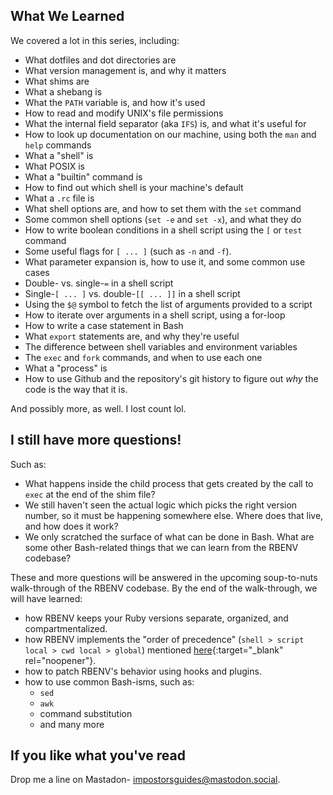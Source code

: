 ## What We Learned

We covered a lot in this series, including:

 - What dotfiles and dot directories are
 - What version management is, and why it matters
 - What shims are
 - What a shebang is
 - What the `PATH` variable is, and how it's used
 - How to read and modify UNIX's file permissions
 - What the internal field separator (aka `IFS`) is, and what it's useful for
 - How to look up documentation on our machine, using both the `man` and `help` commands
 - What a "shell" is
 - What POSIX is
 - What a "builtin" command is
 - How to find out which shell is your machine's default
 - What a `.rc` file is
 - What shell options are, and how to set them with the `set` command
 - Some common shell options (`set -e` and `set -x`), and what they do
 - How to write boolean conditions in a shell script using the `[` or `test` command
 - Some useful flags for `[ ... ]` (such as `-n` and `-f`).
 - What parameter expansion is, how to use it, and some common use cases
 - Double- vs. single-`=` in a shell script
 - Single-`[ ... ]` vs. double-`[[ ... ]]` in a shell script
 - Using the `$@` symbol to fetch the list of arguments provided to a script
 - How to iterate over arguments in a shell script, using a for-loop
 - How to write a case statement in Bash
 - What `export` statements are, and why they're useful
 - The difference between shell variables and environment variables
 - The `exec` and `fork` commands, and when to use each one
 - What a "process" is
 - How to use Github and the repository's git history to figure out *why* the code is the way that it is.

And possibly more, as well.  I lost count lol.

## I still have more questions!

Such as:

 - What happens inside the child process that gets created by the call to `exec` at the end of the shim file?
 - We still haven't seen the actual logic which picks the right version number, so it must be happening somewhere else.  Where does that live, and how does it work?
 - We only scratched the surface of what can be done in Bash.  What are some other Bash-related things that we can learn from the RBENV codebase?

These and more questions will be answered in the upcoming soup-to-nuts walk-through of the RBENV codebase.  By the end of the walk-through, we will have learned:

 - how RBENV keeps your Ruby versions separate, organized, and compartmentalized.
 - how RBENV implements the "order of precedence" (`shell > script local > cwd local > global`) mentioned [here](https://github.com/rbenv/rbenv/pull/298#issuecomment-11710825){:target="_blank" rel="noopener"}.
 - how to patch RBENV's behavior using hooks and plugins.
 - how to use common Bash-isms, such as:
    - `sed`
    - `awk`
    - command substitution
    - and many more

## If you like what you've read

Drop me a line on Mastadon- impostorsguides@mastodon.social.
